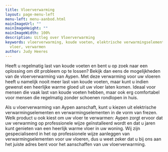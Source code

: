 ```yaml
---
title: Vloerverwarming
layout: page-menu-left
menu-left: menu-aanbod.html
mainImageUrl: ""
mainImageHeight: ""
mainImageWidth: 100%
description: Uitleg over Vloerverwarming
keywords: vloerverwarming, koude voeten, elektrische verwarmingselementen, frezen,
  vloer, verwarmen
author: Judy Heeres
---
```


Heeft u regelmatig last van koude voeten en bent u op zoek naar een oplossing om dit probleem op te lossen? 
Bekijk dan eens de mogelijkheden van de vloerverwarming van Aypen. Met deze verwarming voor uw vloeren heeft 
u namelijk nooit meer last van koude voeten, maar kunt u indien gewenst een heerlijke warme gloed uit 
uw vloer laten komen. Ideaal voor mensen die vaak last van koude voeten hebben, maar ook erg comfortabel 
voor mensen die regelmatig zonder schoenen rondlopen in huis.

Als u vloerverwarming van Aypen aanschaft, kunt u kiezen uit elektrische verwarmingselementen en 
verwarmingselementen in de vorm van frezen. Welk product u ook kiest om uw vloer te verwarmen: 
Aypen zorgt ervoor dat uw verwarming op professionele wijze geïnstalleerd wordt en dat u jaren kunt 
genieten van een heerlijk warme vloer in uw woning. Wij zijn gespecialiseerd in het op professionele 
wijze aanleggen van verwarmingselementen voor uw vloeren, dus u weet zeker dat u bij ons aan het 
juiste adres bent voor het aanschaffen van uw vloerverwarming.
